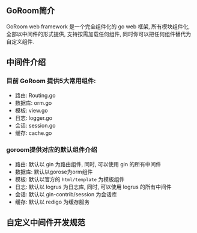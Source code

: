 ## GoRoom简介
GoRoom web framework 是一个完全组件化的 go web 框架,
所有模块组件化, 全部以中间件的形式提供, 支持按需加载任何组件, 
同时你可以把任何组件替代为自定义组件.  

## 中间件介绍  

### 目前 GoRoom 提供5大常用组件:  
- 路由: Routing.go  
- 数据库: orm.go  
- 模板: view.go  
- 日志: logger.go  
- 会话: session.go  
- 缓存: cache.go  

### goroom提供对应的默认组件介绍
- 路由: 默认以 gin 为路由组件, 同时, 可以使用 gin 的所有中间件  
- 数据库: 默认以gorose为orm组件  
- 模板: 默认以官方的 `html/template` 为模板组件  
- 日志: 默认以 logrus 为日志库, 同时, 可以使用 logrus 的所有中间件  
- 会话: 默认以 gin-contrib/session 为会话库  
- 缓存: 默认以 redigo 为缓存服务  


## 自定义中间件开发规范

